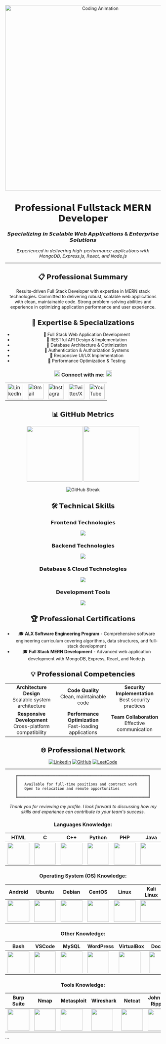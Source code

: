 <div align="center">
  <img src="https://user-images.githubusercontent.com/74038190/213910845-af37a709-8995-40d6-be59-724526e3c3d7.gif" alt="Coding Animation" width="600"/>
  
  # 𝗣𝗿𝗼𝗳𝗲𝘀𝘀𝗶𝗼𝗻𝗮𝗹 𝗙𝘂𝗹𝗹𝘀𝘁𝗮𝗰𝗸 𝗠𝗘𝗥𝗡 𝗗𝗲𝘃𝗲𝗹𝗼𝗽𝗲𝗿
  
  ### 𝙎𝙥𝙚𝙘𝙞𝙖𝙡𝙞𝙯𝙞𝙣𝙜 𝙞𝙣 𝙎𝙘𝙖𝙡𝙖𝙗𝙡𝙚 𝙒𝙚𝙗 𝘼𝙥𝙥𝙡𝙞𝙘𝙖𝙩𝙞𝙤𝙣𝙨 & 𝙀𝙣𝙩𝙚𝙧𝙥𝙧𝙞𝙨𝙚 𝙎𝙤𝙡𝙪𝙩𝙞𝙤𝙣𝙨
  
  *𝘌𝘹𝘱𝘦𝘳𝘪𝘦𝘯𝘤𝘦𝘥 𝘪𝘯 𝘥𝘦𝘭𝘪𝘷𝘦𝘳𝘪𝘯𝘨 𝘩𝘪𝘨𝘩-𝘱𝘦𝘳𝘧𝘰𝘳𝘮𝘢𝘯𝘤𝘦 𝘢𝘱𝘱𝘭𝘪𝘤𝘢𝘵𝘪𝘰𝘯𝘴 𝘸𝘪𝘵𝘩 𝘔𝘰𝘯𝘨𝘰𝘋𝘉, 𝘌𝘹𝘱𝘳𝘦𝘴𝘴.𝘫𝘴, 𝘙𝘦𝘢𝘤𝘵, 𝘢𝘯𝘥 𝘕𝘰𝘥𝘦.𝘫𝘴*
  
  
  ---
  
  ## 📋 𝗣𝗿𝗼𝗳𝗲𝘀𝘀𝗶𝗼𝗻𝗮𝗹 𝗦𝘂𝗺𝗺𝗮𝗿𝘆
  
  Results-driven Full Stack Developer with expertise in MERN stack technologies. Committed to delivering robust, scalable web applications with clean, maintainable code. Strong problem-solving abilities and experience in optimizing application performance and user experience.
  
  ## 💼 𝗘𝘅𝗽𝗲𝗿𝘁𝗶𝘀𝗲 & 𝗦𝗽𝗲𝗰𝗶𝗮𝗹𝗶𝘇𝗮𝘁𝗶𝗼𝗻𝘀
  
  - 🔹 Full Stack Web Application Development
  - 🔹 RESTful API Design & Implementation
  - 🔹 Database Architecture & Optimization
  - 🔹 Authentication & Authorization Systems
  - 🔹 Responsive UI/UX Implementation
  - 🔹 Performance Optimization & Testing

<h3 align="center">
 <img src="https://github.com/initials101/initials101/blob/Master/GIF/code.gif" height="20"/> 
Connect with me:
 <img src="https://github.com/initials101/initials101/blob/Master/GIF/code.gif" height="20"/>
</h3>


<div align="center">
  <table>
    <tr>
      <!-- LinkedIn -->
      <td>
        <a href="https://www.linkedin.com/in/initials101/" target="_blank">
          <img src="https://github.com/initials101/initials101/blob/Master/GIF/Linkdin.gif?raw=true" height="50" width="50" alt="LinkedIn">
        </a>
      </td>
      <!-- Gmail -->
      <td>
        <a href="mailto:nikhilpatidar132@gmail.com" target="_blank">
          <img src="https://github.com/initials101/initials101/blob/Master/GIF/Gmail.gif?raw=true" alt="Gmail" height="50" width="50">
        </a>
      </td>
      <!-- Instagram -->
      <td>
        <a href="https://www.instagram.com/initials101/" target="_blank">
          <img src="https://github.com/initials101/initials101/blob/Master/GIF/Instagram.gif?raw=true" alt="Instagram" height="50" width="50">
        </a>
      </td>
      <!-- Twitter/X -->
      <td>
        <a href="https://x.com/initials101" target="_blank">
          <img src="https://github.com/initials101/initials101/blob/Master/GIF/Twitter.gif?raw=true" alt="Twitter/X" height="50" width="50">
        </a>
      </td>
      <!-- YouTube -->
      <td>
        <a href="https://www.youtube.com/@initials101" target="_blank">
          <img src="https://github.com/initials101/initials101/blob/Master/GIF/youtube.gif?raw=true" alt="YouTube" height="50" width="50">
        </a>
      </td>
    </tr>
  </table>
</div>

  
  ## 📊 𝗚𝗶𝘁𝗛𝘂𝗯 𝗠𝗲𝘁𝗿𝗶𝗰𝘀
  
  <div align="center">
    <img height="180em" src="https://github-readme-stats.vercel.app/api?username=initials101&show_icons=true&theme=tokyonight&hide_border=true&count_private=true"/>
    <img height="180em" src="https://github-readme-stats.vercel.app/api/top-langs/?username=initials101&layout=compact&theme=tokyonight&hide_border=true"/>
  </div>
  
  ![GitHub Streak](https://streak-stats.demolab.com?user=initials101&theme=tokyonight&hide_border=true)
  
  ## 🛠️ 𝗧𝗲𝗰𝗵𝗻𝗶𝗰𝗮𝗹 𝗦𝗸𝗶𝗹𝗹𝘀
  
  ### 𝗙𝗿𝗼𝗻𝘁𝗲𝗻𝗱 𝗧𝗲𝗰𝗵𝗻𝗼𝗹𝗼𝗴𝗶𝗲𝘀
  <p align="center">
    <img src="https://skillicons.dev/icons?i=react,nextjs,js,ts,html,css,tailwind,styledcomponents&theme=dark" />
  </p>
  
  ### 𝗕𝗮𝗰𝗸𝗲𝗻𝗱 𝗧𝗲𝗰𝗵𝗻𝗼𝗹𝗼𝗴𝗶𝗲𝘀
  <p align="center">
    <img src="https://skillicons.dev/icons?i=nodejs,express,python,django&theme=dark" />
  </p>
  
  ### 𝗗𝗮𝘁𝗮𝗯𝗮𝘀𝗲 & 𝗖𝗹𝗼𝘂𝗱 𝗧𝗲𝗰𝗵𝗻𝗼𝗹𝗼𝗴𝗶𝗲𝘀
  <p align="center">
    <img src="https://skillicons.dev/icons?i=mongodb,mysql,firebase,aws&theme=dark" />
  </p>
  
  ### 𝗗𝗲𝘃𝗲𝗹𝗼𝗽𝗺𝗲𝗻𝘁 𝗧𝗼𝗼𝗹𝘀
  <p align="center">
    <img src="https://skillicons.dev/icons?i=vscode,git,github,postman,linux,vim,docker,figma&theme=dark" />
  </p>
  
  ## 🏆 𝗣𝗿𝗼𝗳𝗲𝘀𝘀𝗶𝗼𝗻𝗮𝗹 𝗖𝗲𝗿𝘁𝗶𝗳𝗶𝗰𝗮𝘁𝗶𝗼𝗻𝘀
  
  - 🎓 **ALX Software Engineering Program** - Comprehensive software engineering curriculum covering algorithms, data structures, and full-stack development
  - 🎓 **Full Stack MERN Development** - Advanced web application development with MongoDB, Express, React, and Node.js

  
  ## 💡 𝗣𝗿𝗼𝗳𝗲𝘀𝘀𝗶𝗼𝗻𝗮𝗹 𝗖𝗼𝗺𝗽𝗲𝘁𝗲𝗻𝗰𝗶𝗲𝘀
  
  <table align="center">
    <tr>
      <td align="center"><b>Architecture Design</b><br>Scalable system architecture</td>
      <td align="center"><b>Code Quality</b><br>Clean, maintainable code</td>
      <td align="center"><b>Security Implementation</b><br>Best security practices</td>
    </tr>
    <tr>
      <td align="center"><b>Responsive Development</b><br>Cross-platform compatibility</td>
      <td align="center"><b>Performance Optimization</b><br>Fast-loading applications</td>
      <td align="center"><b>Team Collaboration</b><br>Effective communication</td>
    </tr>
  </table>
  
  ## 🌐 𝗣𝗿𝗼𝗳𝗲𝘀𝘀𝗶𝗼𝗻𝗮𝗹 𝗡𝗲𝘁𝘄𝗼𝗿𝗸
  
  <div align="center">
    
  [![LinkedIn](https://img.shields.io/badge/LinkedIn-0077B5?style=for-the-badge&logo=linkedin&logoColor=white)](https://linkedin.com/in/initials101)
  [![GitHub](https://img.shields.io/badge/GitHub-100000?style=for-the-badge&logo=github&logoColor=white)](https://github.com/initials101)
  [![LeetCode](https://img.shields.io/badge/LeetCode-FFA116?style=for-the-badge&logo=leetcode&logoColor=black)](https://www.leetcode.com/initials101)
  
  </div>
  
  ---
  
  <div align="center">
    
  ```
  ╔═══════════════════════════════════════════════════════════╗
  ║                                                           ║
  ║   Available for full-time positions and contract work     ║
  ║   Open to relocation and remote opportunities             ║
  ║                                                           ║
  ╚═══════════════════════════════════════════════════════════╝
  ```
    
  *Thank you for reviewing my profile. I look forward to discussing how my skills and experience can contribute to your team's success.*
    
  </div>


  ### Languages Knowledge:
| HTML | C | C++ | Python | PHP | Java |
|------|----|-----|--------|-----|------|
| <img src="https://github.com/initials101/initials101/blob/Master/Images/HTML.png" style="width: 70px; height: 70px; object-fit: contain;"/> | <img src="https://camo.githubusercontent.com/65598dcd8613baf19c902a37fb42c6f41af5787a9e3cb6a1a8278b6f012360d6/68747470733a2f2f74656368737461636b2d67656e657261746f722e76657263656c2e6170702f6373686172702d69636f6e2e737667" style="width: 70px; height: 70px; object-fit: contain;"/> | <img src="https://camo.githubusercontent.com/de09bba464602abc95ce76dd3b5ec1e16fe96c1d7ef69bdc31e177006a40f2e1/68747470733a2f2f74656368737461636b2d67656e657261746f722e76657263656c2e6170702f6370702d69636f6e2e737667" style="width: 70px; height: 70px; object-fit: contain;"/> | <img src="https://camo.githubusercontent.com/740b035ed7f2f9a189b337373e57b98f8c3d61d2fbbb7d7872a6563646a20abc/68747470733a2f2f74656368737461636b2d67656e657261746f722e76657263656c2e6170702f707974686f6e2d69636f6e2e737667" style="width: 70px; height: 70px; object-fit: contain;"/> | <img src="https://github.com/initials101/initials101/blob/Master/Images/PHP.png" style="width: 70px; height: 70px; object-fit: contain;"/> | <img src="https://camo.githubusercontent.com/a8c24c0c69005509721bcfa06b7818b2a732447e11f1a36c8cbda6937e533cd3/68747470733a2f2f74656368737461636b2d67656e657261746f722e76657263656c2e6170702f6a6176612d69636f6e2e737667" style="width: 70px; height: 70px; object-fit: contain;"/> |

### Operating System (OS) Knowledge:
| Android | Ubuntu | Debian | CentOS | Linux | Kali Linux |
|---------|--------|--------|--------|-------|------------|
| <img src="https://github.com/initials101/initials101/blob/Master/Images/Android.png" style="width: 70px; height: 70px; object-fit: contain;"/> | <img src="https://github.com/initials101/initials101/blob/Master/Images/Ubuntu.png" style="width: 70px; height: 70px; object-fit: contain;"/> | <img src="https://github.com/initials101/initials101/blob/Master/Images/Debian.png" style="width: 70px; height: 70px; object-fit: contain;"/> | <img src="https://github.com/initials101/initials101/blob/Master/Images/Centos.png" style="width: 70px; height: 70px; object-fit: contain;"/> | <img src="https://github.com/initials101/initials101/blob/Master/Images/LINUX.png" style="width: 70px; height: 70px; object-fit: contain;"/> | <img src="https://github.com/initials101/initials101/blob/Master/Images/KALI%20LINUX%201.png" style="width: 70px; height: 70px; object-fit: contain;"/> |

### Other Knowledge:
| Bash | VSCode | MySQL | WordPress | VirtualBox | Docker |
|------|--------|-------|-----------|------------|--------|
| <img src="https://github.com/initials101/initials101/blob/Master/Images/BASH.png" style="width: 70px; height: 70px; object-fit: contain;"/> | <img src="https://github.com/initials101/initials101/blob/Master/Images/VS_Code.png" style="width: 70px; height: 70px; object-fit: contain;"/> | <img src="https://camo.githubusercontent.com/3ed284d0ecd9fcccabf0711e2cad6bbec412e417bcfb1da25502a1ed9adbaf78/68747470733a2f2f74656368737461636b2d67656e657261746f722e76657263656c2e6170702f6d7973716c2d69636f6e2e737667" style="width: 70px; height: 70px; object-fit: contain;"/> | <img src="https://github.com/initials101/initials101/blob/Master/Images/WordPress.png" style="width: 70px; height: 70px; object-fit: contain;"/> | <img src="https://github.com/initials101/initials101/blob/Master/Images/VirtualBox.png" style="width: 70px; height: 70px; object-fit: contain;"/> | <img src="https://camo.githubusercontent.com/5d9a8b3aaadd99a6f9e997446bd9c553e131cc3e2fd2585ea0f38a452661521e/68747470733a2f2f74656368737461636b2d67656e657261746f722e76657263656c2e6170702f646f636b65722d69636f6e2e737667" style="width: 70px; height: 70px; object-fit: contain;"/> |

### Tools Knowledge:  
| Burp Suite | Nmap | Metasploit | Wireshark | Netcat | John the Ripper |  
|------------|------|------------|-----------|--------|----------------|  
| <img src="https://github.com/initials101/initials101/blob/Master/Images/Burp%20Suite.png" style="width: 70px; height: 70px; object-fit: contain;"/> | <img src="https://github.com/initials101/initials101/blob/Master/Images/Nmap.png" style="width: 70px; height: 70px; object-fit: contain;"/> | <img src="https://github.com/initials101/initials101/blob/Master/Images/Meta%20Sploit.png" style="width: 70px; height: 70px; object-fit: contain;"/> | <img src="https://github.com/initials101/initials101/blob/Master/Images/Wireshark.png" style="width: 70px; height: 70px; object-fit: contain;"/> | <img src="https://github.com/initials101/initials101/blob/Master/Images/Netcat.png" style="width: 70px; height: 70px; object-fit: contain;"/> | <img src="https://github.com/initials101/initials101/blob/Master/Images/John%20the%20Ripper.png" style="width: 70px; height: 70px; object-fit: contain;"/> |

</div>
```
